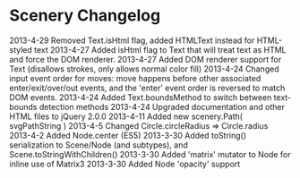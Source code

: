 
Scenery Changelog
=================

2013-4-29 Removed Text.isHtml flag, added HTMLText instead for HTML-styled text
2013-4-27 Added isHtml flag to Text that will treat text as HTML and force the DOM renderer.
2013-4-27 Added DOM renderer support for Text (disallows strokes, only allows normal color fill)
2013-4-24 Changed input event order for moves: move happens before other associated enter/exit/over/out events, and the 'enter' event order is reversed to match DOM events.
2013-4-24 Added Text.boundsMethod to switch between text-bounds detection methods
2013-4-24 Upgraded documentation and other HTML files to jQuery 2.0.0
2013-4-11 Added new scenery.Path( svgPathString )
2013-4-5  Changed Circle.circleRadius => Circle.radius
2013-4-2  Added Node.center (ES5)
2013-3-30 Added toString() serialization to Scene/Node (and subtypes), and Scene.toStringWithChildren()
2013-3-30 Added 'matrix' mutator to Node for inline use of Matrix3
2013-3-30 Added Node 'opacity' support
